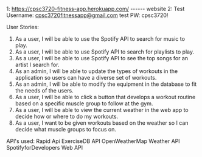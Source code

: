 1: https://cpsc3720-fitness-app.herokuapp.com/ ------ website
2: Test Username: cpsc3720fitnessapp@gmail.com  test PW: cpsc3720!

User Stories:
1. As a user, I will be able to use the Spotify API to search for music to play. 
2. As a user, I will be able to use Spotify API to search for playlists to play. 
3. As a user, I will be able to use Spotify API to see the top songs for an artist I search for. 
4. As an admin, I will be able to update the types of workouts in the application so users can have a diverse set of workouts. 
5. As an admin, I will be able to modify the equipment in the database to fit the needs of the users. 
6. As a user, I will be able to click a button that develops a workout routine based on a specific muscle group to follow at the gym. 
7. As a user, I will be able to view the current weather in the web app to decide how or where to do my workouts. 
8. As a user, I want to be given workouts based on the weather so I can decide what muscle groups to focus on. 

API's used:
Rapid Api ExerciseDB API
OpenWeatherMap Weather API
SpotifyforDevelopers Web API
